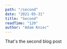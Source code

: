 ```yaml
---
path: "/second"
date: "2021-05-31"
title: "Second"
readTime: "120"
author: "Adam Kniec"
---
```


That's the second blog post